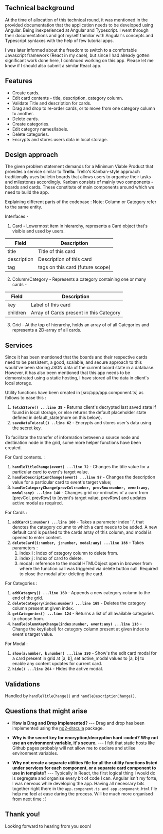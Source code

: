 ﻿## Technical background
At the time of allocation of this technical round, it was mentioned in the provided documentation that the application needs to be developed using Angular. Being inexperienced at Angular and Typescript. I went through their documentations and got myself familiar with Angular's concepts and Typescript syntaxes with the help of few tutorial apps.

I was later informed about the freedom to switch to a comfortable Javascript framework (React in my case), but since I had already gotten significant work done here, I continued working on this app. Please let me know if I should also submit a similar React app.

## Features

 - Create cards.
 - Edit card contents - title, description, category column.
 - Validate Title and description for cards.
 - Drag and drop to re-order cards, or to move from one category column to another.
 - Delete cards.
 - Create categories.
 - Edit category names/labels.
 - Delete categories.
 - Encrypts and stores users data in local storage.

## Design approach

The given problem statement demands for a Minimum Viable Product that provides a service similar to **Trello**. Trello's Kanban-style approach traditionally uses bulletin boards that allows users to organise their tasks and milestones accordingly. Kanban consists of mainly two components - boards and cards. These constitute of main components around which we need to build the app.

Explaining different parts of the codebase :
Note: Column or Category refer to the same entity.

Interfaces - 

 1. Card - Lowermost item in hierarchy, represents a Card object that's visible and used by users.
		
| Field | Description |
|--|--|
|  title|Title of this card  |
|  description|Description of this card  |
|  tag|tags on this card (future scope)  |

 2. Column/Category - Represents a category containing one or many cards - 

| Field | Description |
|--|--|
|  key|Label of this card  |
|  children|Array of Cards present in this Category  |

 3. Grid - At the top of hierarchy, holds an array of of all Categories and represents a 2D-array of all cards.


## Services

Since it has been mentioned that the boards and their respective cards need to be persistent, a good, scalable, and secure approach to this would've been storing JSON data of the current board state in a database. However, it has also been mentioned that this app needs to be demonstrated using a static hosting, I have stored all the data in client's local storage.

Utility functions have been created in [src/app/app.component.ts] as follows to ease this :

 1. **`fetchStore() ...line 39`** - Returns client's decrypted last saved state if found in local storage, or else returns the default placeholder state defined in default_state(more on this below).
 2. **`saveDataToLocal() ..line 62`** - Encrypts and stores user's data using the secret key.

To facilitate the transfer of information between a source node and destination node in the grid, some more helper functions have been created.

For Card contents. :

 1. **`handleTitleChange(event) ...line 72`** - Changes the title value for a particular card to event's target value.
 2. **`handleDescriptionChange(event) ...line 97`** - Changes the description value for a particular card to event's target value;
 3. **`handleCategoryChange(prevCol:number, prevRow:number, event:any, modal:any) ...line 140`** - Changes grid co-ordinates of a card from [prevCol, prevRow] to [event's target value, prevRow] and updates active modal as required.

For Cards :

 1. **`addCard(i:number) ...line 160`**  - Takes a parameter index 'i', that denotes the category column to which a card needs to be added. A new default card is pushed to the cards array of this column, and modal is opened to enter content.
 2. **`deleteCard(i:number, j:number, modal:any) ...line 188`** - Takes parameters :
	 1. index i : Index of category column to delete from.
	 2. index j : Index of card to delete.
	 3. modal : reference to the modal HTMLObject open in browser from where the function call was triggered via delete button call. Required to close the modal after deleting the card.

For Categories : 

 1. **`addCategory() ...line 160`** - Appends a new category column to the end of the grid.
 2. **`deleteCategory(index:number) ...line 169`** - Deletes the category column present at given index.
 3. **`getCategories() ...line 124`** - Returns a list of all available categories to choose from.
 4. **`handleColumnKeyChange(index:number, event:any) ...line 118`** - Change the key(label) for category column present at given index to event's target value.

For Modal : 

 1. **`show(a:number, b:number) ...line 198`** - Show's the edit card modal for a card present in grid at [a, b], set active_modal values to [a, b] to enable any content updates for current card.
 2. **`hide() ...line 204`** - Hides the active modal.

## Validations

Handled by `handleTitleChange()` and `handleDescriptionChange()`.
 
## Questions that might arise

 - **How is Drag and Drop implemented?** --- Drag and drop has been implemented using the [ng2-dracula](https://www.npmjs.com/package/ng2-dragula) package.

 - **Why is the secret key for encryption/decryption hard-coded? Why not use an environment variable, it's secure.** --- I felt that static hosts like Github pages probably will not allow me to declare and utilise environment variables.

 - **Why not create a separate utilities file for all the utility functions listed under services for each component, or a separate card component to use in template?** --- Typically in React, the first logical thing I would do is segregate and organise every bit of code I can. Angular isn't my forte, I was nervous while developing the app. Having all necessary bits together right there in the `app.component.ts and app.component.html` file help me feel at ease during the process. Will be much more organised from next time : )

## Thank you!
Looking forward to hearing from you soon!

